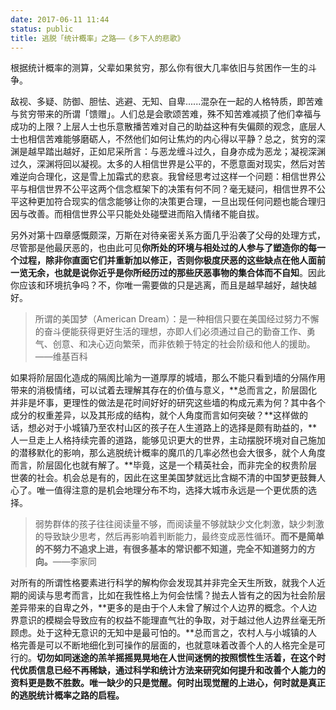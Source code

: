 ```yaml
---
date: 2017-06-11 11:44
status: public
title: 逃脱「统计概率」之路——《乡下人的悲歌》
---
```


根据统计概率的测算，父辈如果贫穷，那么你有很大几率依旧与贫困作一生的斗争。

敌视、多疑、防御、胆怯、逃避、无知、自卑......混杂在一起的人格特质，即苦难与贫穷带来的所谓「馈赠」。人们总是会歌颂苦难，殊不知苦难减损了他们幸福与成功的上限？上层人士也乐意散播苦难对自己的助益这种有失偏颇的观念，底层人士也相信苦难能够磨砺人，不然他们如何让焦灼的内心得以平静？总之，贫穷的深渊是越早踏出越好，正如尼采所言：与恶龙缠斗过久，自身亦成为恶龙；凝视深渊过久，深渊将回以凝视。太多的人相信世界是公平的，不愿意面对现实，然后对苦难逆向合理化，这是雪上加霜式的悲哀。我曾经思考过这样一个问题：相信世界公平与相信世界不公平这两个信念框架下的决策有何不同？毫无疑问，相信世界不公平这种更加符合现实的信念能够让你的决策更合理，一旦出现任何问题也能合理归因与改善。而相信世界公平只能处处碰壁进而陷入情绪不能自拔。

另外对第十四章感慨颇深，万斯在对待亲密关系方面几乎沿袭了父母的处理方式，尽管那是他最厌恶的，也由此可见**你所处的环境与相处过的人参与了塑造你的每一个过程，除非你直面它们并重新加以修正，否则你极度厌恶的这些缺点在他人面前一览无余，也就是说你近乎是你所经历过的那些厌恶事物的集合体而不自知**。因此你应该和环境抗争吗？不，你唯一需要做的只是逃离，而且是越早越好，越快越好。

> 所谓的美国梦（American Dream）：是一种相信只要在美国经过努力不懈的奋斗便能获得更好生活的理想，亦即人们必须通过自己的勤奋工作、勇气、创意、和决心迈向繁荣，而非依赖于特定的社会阶级和他人的援助。——维基百科

如果将阶层固化造成的隔阂比喻为一道厚厚的城墙，那么不能只看到墙的分隔作用带来的消极情绪，可以试着去理解其存在的价值与意义，**总而言之，阶层固化并非是坏事，更理性的做法是花时间好好的研究这些墙的构成元素为何？其中各个成分的权重差异，以及其形成的结构，就个人角度而言如何突破？**这样做的话，想必对于小城镇乃至农村山区的孩子在人生道路上的选择是颇有助益的，**人一旦走上人格持续完善的道路，能够见识更大的世界，主动摆脱环境对自己施加的潜移默化的影响，那么逃脱统计概率的魔爪的几率必然也会大很多，就个人角度而言，阶层固化也就有解了。**毕竟，这是一个精英社会，而非完全的权贵阶层世袭的社会。机会总是有的，因此在这里美国梦就远比含糊不清的中国梦更鼓舞人心了。唯一值得注意的是机会地理分布不均，选择大城市永远是一个更优质的选择。

> 弱势群体的孩子往往阅读量不够，而阅读量不够就缺少文化刺激，缺少刺激的导致缺少思考，然后再影响着判断能力，最终变成恶性循环。**而不是简单的不努力不追求上进，有很多基本的常识都不知道，完全不知道努力的方向。**——李家同

对所有的所谓性格要素进行科学的解构你会发现其并非完全天生所致，就我个人近期的阅读与思考而言，比如在我性格上为何会怯懦？抛去人皆有之的因为社会阶层差异带来的自卑之外，**更多的是由于个人未曾了解过个人边界的概念。个人边界意识的模糊会导致应有的权益不能理直气壮的争取，对于越过他人边界丝毫无所顾虑。处于这种无意识的无知中是最可怕的。**总而言之，农村人与小城镇的人格完善是可以不断地细化到可操作的层面的，也就意味着改善个人的人格完全是可行的。**切勿如同迷途的羔羊摇摇晃晃地在人世间迷惘的按照惯性生活着，在这个时代优质信息已经不再稀缺，通过科学和统计方法来研究如何提升和改善个人能力的资料更是数不胜数。唯一缺少的只是觉醒。何时出现觉醒的上进心，何时就是真正的逃脱统计概率之路的启程。**
